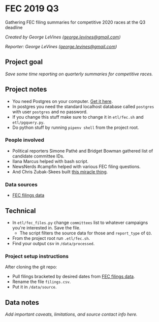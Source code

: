 # FEC 2019 Q3

Gathering FEC filing summaries for competitive 2020 races at the Q3 deadline

*Created by George LeVines (<george.levines@gmail.com>)*

*Reporter: George LeVines (<george.levines@gmail.com>)*

## Project goal

*Save some time reporting on quarterly summaries for competitive races.*

## Project notes

* You need Postgres on your computer. [Get it here](https://www.postgresql.org/download/).
* In postgres you need the standard localhost database called `postgres` with user `postgres` and no password.
 * If you change this stuff make sure to change it in `etl/fec.sh` and `etl/pgquery.py`.
* Do python stuff by running `pipenv shell` from the project root.

### People involved

* Political reporters Simone Pathé and Bridget Bowman gathered list of candidate committee IDs. 
* Ilana Marcus helped with bash script. 
* NewsNerds #campfin helped with various FEC filing questions. 
* And Chris Zubak-Skees built [this miracle thing](https://github.com/PublicI/fec-loader/).

### Data sources

* [FEC filings data](https://www.fec.gov/data/filings/?data_type=efiling)

## Technical

* In `etl/fec_files.py` change `committees` list to whatever campaigns you're interested in. Save the file.
  * The script filters the source data for those and `report_type` of `Q3`.
* From the project root run `.etl/fec.sh`.
* Find your output csv in `/data/processed`.

### Project setup instructions

After cloning the git repo:

* Pull filings bracketed by desired dates from [FEC filings data](https://www.fec.gov/data/filings/?data_type=efiling).
* Rename the file `filings.csv`.
* Put it in `/data/source`.

## Data notes

*Add important caveats, limitations, and source contact info here.*
